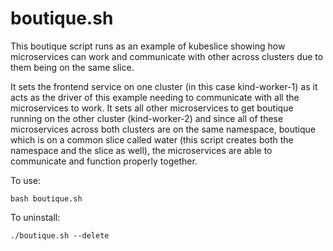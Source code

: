 # boutique.sh

This boutique script runs as an example of kubeslice showing how microservices can work and communicate with other across clusters due to them being on the same slice.

It sets the frontend service on one cluster (in this case kind-worker-1) as it acts as the driver of this example needing to communicate with all the microservices to work.
It sets all other microservices to get boutique running on the other cluster (kind-worker-2) and since all of these microservices across both clusters are on the same
namespace, boutique which is on a common slice called water (this script creates both the namespace and the slice as well), the microservices are able to communicate and function properly together.

To use:

```
bash boutique.sh
```

To uninstall:

```
./boutique.sh --delete
```
